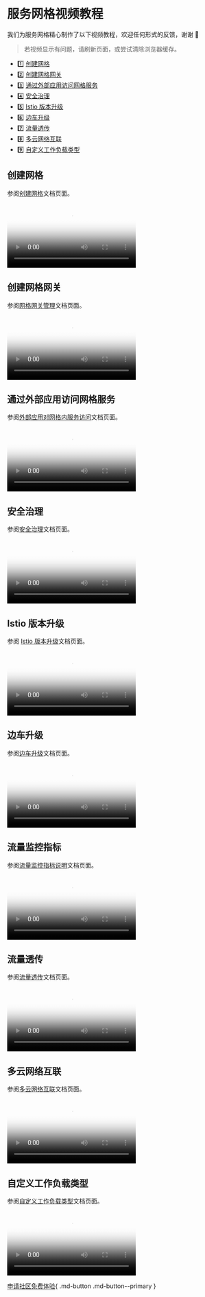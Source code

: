 # 服务网格视频教程

我们为服务网格精心制作了以下视频教程，欢迎任何形式的反馈，谢谢 🙏

> 若视频显示有问题，请刷新页面，或尝试清除浏览器缓存。

<div class="grid cards" markdown>

- :one: [创建网格](#_2)
- :two: [创建网格网关](#_3)
- :three: [通过外部应用访问网格服务](#_4)
- :four: [安全治理](#_5)
- :five: [Istio 版本升级](#istio)
- :six: [边车升级](#_6)
- :seven: [流量透传](#_7)
- :eight: [多云网络互联](#_8)
- :nine: [自定义工作负载类型](#_9)

</div>

## 创建网格

参阅[创建网格](../mspider/user-guide/service-mesh/README.md)文档页面。

<div class="responsive-video-container">
<video controls src="https://harbor-test2.cn-sh2.ufileos.com/docs/videos/create-mesh.mp4" preload="metadata" poster="images/mspider-create-mesh.png"></video>
</div>

## 创建网格网关

参阅[网格网关管理](../mspider/user-guide/gateway-instance/create.md)文档页面。

<div class="responsive-video-container">
<video controls src="https://harbor-test2.cn-sh2.ufileos.com/docs/videos/create-mesh-gateway.mp4" preload="metadata" poster="images/mspider-create-gateway.png"></video>
</div>

## 通过外部应用访问网格服务

参阅[外部应用对网格内服务访问](../mspider/user-guide/service-list/out-to-in.md)文档页面。

<div class="responsive-video-container">
<video controls src="https://harbor-test2.cn-sh2.ufileos.com/docs/videos/visit-from-external.mp4" preload="metadata" poster="images/mspider-external.png"></video>
</div>

## 安全治理

参阅[安全治理](../mspider/user-guide/security/README.md)文档页面。

<div class="responsive-video-container">
<video controls src="https://harbor-test2.cn-sh2.ufileos.com/docs/videos/mesh-security.mp4" preload="metadata" poster="images/mspider-safety.png"></video>
</div>

## Istio 版本升级

参阅 [Istio 版本升级](../mspider/install/istio-update.md)文档页面。

<div class="responsive-video-container">
<video controls src="https://harbor-test2.cn-sh2.ufileos.com/docs/videos/istio-upgrade.mp4" preload="metadata" poster="images/mspider-version.png"></video>
</div>

## 边车升级

参阅[边车升级](../mspider/install/sidecar-update.md)文档页面。

<div class="responsive-video-container">
<video controls src="https://harbor-test2.cn-sh2.ufileos.com/docs/videos/sidecarup.mp4" preload="metadata" poster="images/mspider-sidecar.png"></video>
</div>

## 流量监控指标

参阅[流量监控指标说明](../mspider/user-guide/traffic-monitor/monitoring-indicators.md)文档页面。

<div class="responsive-video-container">
<video controls src="https://harbor-test2.cn-sh2.ufileos.com/docs/videos/traffic-monitor.mp4" preload="metadata" poster="images/traffic-monitor.jpg"></video>
</div>

## 流量透传

参阅[流量透传](../mspider/user-guide/sidecar-management/passthrough.md)文档页面。

<div class="responsive-video-container">
<video controls src="https://harbor-test2.cn-sh2.ufileos.com/docs/videos/passthrough.mp4" preload="metadata" poster="images/mspider-passthrough.png"></video>
</div>

## 多云网络互联

参阅[多云网络互联](../mspider/user-guide/multicluster/cluster-interconnect.md)文档页面。

<div class="responsive-video-container">
<video controls src="https://harbor-test2.cn-sh2.ufileos.com/docs/videos/multi-connect.mp4" preload="metadata" poster="images/mspider-connect.png"></video>
</div>

## 自定义工作负载类型

参阅[自定义工作负载类型](../mspider/best-practice/use-custom-workloads.md)文档页面。

<div class="responsive-video-container">
<video controls src="https://harbor-test2.cn-sh2.ufileos.com/docs/videos/custom-workload.mp4" preload="metadata" poster="images/custom-workload.jpg"></video>
</div>

[申请社区免费体验](../dce/license0.md){ .md-button .md-button--primary }
